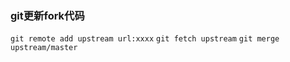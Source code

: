### git更新fork代码

`git remote add upstream url:xxxx`
`git fetch upstream`
`git merge upstream/master`